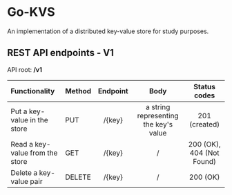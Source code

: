# Go-KVS

An implementation of a distributed key-value store for study purposes.

## REST API endpoints - V1

API root: <strong>/v1<strong>

| Functionality | Method | Endpoint | Body |Status codes
| :---|:--|:--:|:--:|:--:|
| Put a key-value in the store | PUT | /{key}  |  a string representing the key's value   |201 (created) |
| Read a key-value from the store | GET |  /{key} | / | 200 (OK), 404 (Not Found)|
| Delete a key-value pair | DELETE |  /{key} |    /   | 200 (OK)